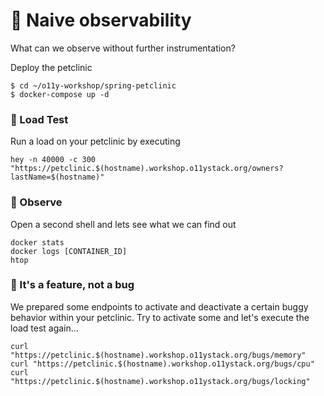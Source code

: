 # 🧐 Naive observability

What can we observe without further instrumentation?

Deploy the petclinic
```
$ cd ~/o11y-workshop/spring-petclinic
$ docker-compose up -d
```

### 🚀 Load Test

Run a load on your petclinic by executing
```
hey -n 40000 -c 300 "https://petclinic.$(hostname).workshop.o11ystack.org/owners?lastName=$(hostname)"
```

### 🔎 Observe

Open a second shell and lets see what we can find out
```
docker stats
docker logs [CONTAINER_ID]
htop
```

### 🐞 It's a feature, not a bug

We prepared some endpoints to activate and deactivate a certain buggy behavior within your petclinic.
Try to activate some and let's execute the load test again...

```
curl "https://petclinic.$(hostname).workshop.o11ystack.org/bugs/memory"
curl "https://petclinic.$(hostname).workshop.o11ystack.org/bugs/cpu"
curl "https://petclinic.$(hostname).workshop.o11ystack.org/bugs/locking"
```

